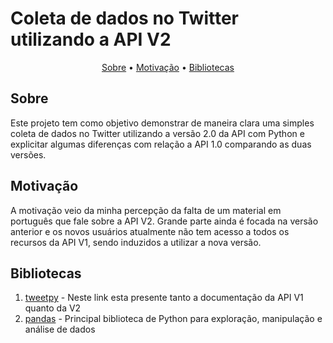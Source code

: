 <h1>Coleta de dados no Twitter utilizando a API V2</h1>

<p align = center> 
    <a href = '#sobre'>Sobre</a> •
    <a href = '#motivacao'>Motivação</a> •
    <a href = '#bibliotecas'>Bibliotecas</a>
</p>

<h2 id = 'sobre'>Sobre</h2>
Este projeto tem como objetivo demonstrar de maneira clara uma simples coleta de dados no Twitter utilizando a versão 2.0 da API com Python
e explicitar algumas diferenças com relação a API 1.0 comparando as duas versões.

<h2 id = 'motivacao'>Motivação</h2>
A motivação veio da minha percepção da falta de um material em português que fale sobre a API V2. Grande parte ainda é focada na versão
anterior e os novos usuários atualmente não tem acesso a todos os recursos da API V1, sendo induzidos a utilizar a nova versão.


<h2 id = 'bibliotecas'>Bibliotecas</h2>

1.	<a href='https://docs.tweepy.org/en/stable/'>tweetpy</a> - Neste link esta presente tanto a documentação da API V1 quanto da V2<br>	
2.	<a href='https://pandas.pydata.org/docs/index.html'>pandas</a> - Principal biblioteca de Python para exploração, manipulação e análise de dados<br>

